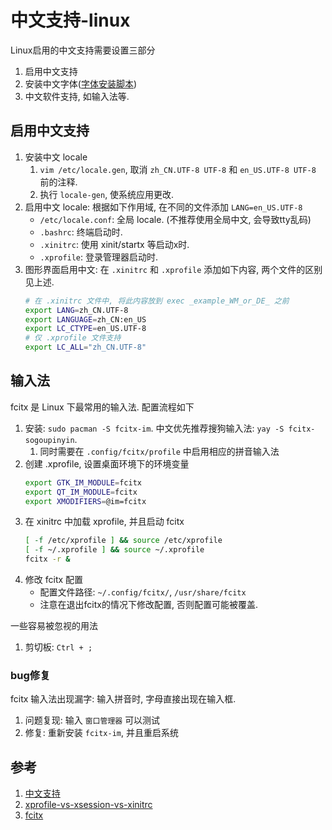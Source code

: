# 中文支持-linux
Linux启用的中文支持需要设置三部分
1. 启用中文支持
2. 安装中文字体([字体安装脚本](/setup/soft/setup.d/8-font.sh))
3. 中文软件支持, 如输入法等.

## 启用中文支持
1. 安装中文 locale
    1. `vim /etc/locale.gen`, 取消 `zh_CN.UTF-8 UTF-8` 和 `en_US.UTF-8 UTF-8` 前的注释.
    2. 执行 `locale-gen`, 使系统应用更改.
2. 启用中文 locale: 根据如下作用域, 在不同的文件添加 `LANG=en_US.UTF-8`
    - `/etc/locale.conf`: 全局 locale. (不推荐使用全局中文, 会导致tty乱码)
    - `.bashrc`: 终端启动时.
    - `.xinitrc`: 使用 xinit/startx 等启动x时.
    - `.xprofile`: 登录管理器启动时.
3. 图形界面启用中文: 在 `.xinitrc` 和 `.xprofile` 添加如下内容, 两个文件的区别见上述.
    ```Bash
    # 在 .xinitrc 文件中, 将此内容放到 exec _example_WM_or_DE_ 之前
    export LANG=zh_CN.UTF-8
    export LANGUAGE=zh_CN:en_US
    export LC_CTYPE=en_US.UTF-8
    # 仅 .xprofile 文件支持
    export LC_ALL="zh_CN.UTF-8"
    ```

## 输入法
fcitx 是 Linux 下最常用的输入法. 配置流程如下
1. 安装: `sudo pacman -S fcitx-im`. 中文优先推荐搜狗输入法: `yay -S fcitx-sogoupinyin`.
   1. 同时需要在 `.config/fcitx/profile` 中启用相应的拼音输入法
2. 创建 .xprofile, 设置桌面环境下的环境变量
    ```Bash
    export GTK_IM_MODULE=fcitx
    export QT_IM_MODULE=fcitx
    export XMODIFIERS=@im=fcitx
    ```
3. 在 xinitrc 中加载 xprofile, 并且启动 fcitx
    ```Bash
    [ -f /etc/xprofile ] && source /etc/xprofile
    [ -f ~/.xprofile ] && source ~/.xprofile
    fcitx -r &
    ```
4. 修改 fcitx 配置
    - 配置文件路径: `~/.config/fcitx/`, `/usr/share/fcitx`
    - 注意在退出fcitx的情况下修改配置, 否则配置可能被覆盖.

一些容易被忽视的用法
1. 剪切板: `Ctrl + ;`

### bug修复
fcitx 输入法出现漏字: 输入拼音时, 字母直接出现在输入框.
1. 问题复现: 输入 `窗口管理器` 可以测试
2. 修复: 重新安装 `fcitx-im`, 并且重启系统

## 参考
1. [中文支持](https://wiki.archlinux.org/index.php/Localization/Simplified_Chinese_(简体中文))
2. [xprofile-vs-xsession-vs-xinitrc](https://stackoverflow.com/questions/41397361/xprofile-vs-xsession-vs-xinitrc)
3. [fcitx](https://wiki.archlinux.org/index.php/Fcitx_(简体中文))
